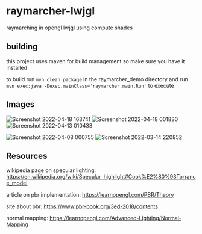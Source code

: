 # raymarcher-lwjgl
raymarching in opengl lwjgl using compute shades

## building

this project uses maven for build management so make sure you have it installed

to build run `mvn clean package` in the raymarcher_demo directory and run `mvn exec:java -Dexec.mainClass='raymarcher.main.Run'` to execute


## Images

![Screenshot 2022-04-18 163741](https://user-images.githubusercontent.com/69918769/163827372-bef4065d-c139-4596-9f47-0d74721b49a6.png)
![Screenshot 2022-04-18 001830](https://user-images.githubusercontent.com/69918769/163734341-2113faa6-6d1b-42bb-ab23-c93fd3a4275c.png)
![Screenshot 2022-04-13 010438](https://user-images.githubusercontent.com/69918769/163734366-23c39be0-0bea-4ef8-bd6f-208e6f532c8f.png)

![Screenshot 2022-04-08 000755](https://user-images.githubusercontent.com/69918769/162328673-518ee199-a703-48d5-b6dd-e48af1d0a1fa.png)
![Screenshot 2022-03-14 220852](https://user-images.githubusercontent.com/69918769/158261866-09fe3269-94aa-4188-b0c8-d26f5017e839.png)


## Resources

wikipedia page on specular lighting: https://en.wikipedia.org/wiki/Specular_highlight#Cook%E2%80%93Torrance_model

article on pbr implementation: https://learnopengl.com/PBR/Theory

site about pbr: https://www.pbr-book.org/3ed-2018/contents

normal mapping: https://learnopengl.com/Advanced-Lighting/Normal-Mapping

